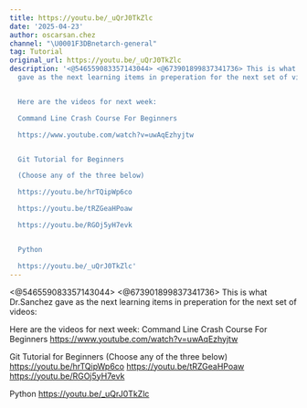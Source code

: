 ```yaml
---
title: https://youtu.be/_uQrJ0TkZlc
date: '2025-04-23'
author: oscarsan.chez
channel: "\U0001F3DBnetarch-general"
tag: Tutorial
original_url: https://youtu.be/_uQrJ0TkZlc
description: '<@546559083357143044> <@673901899837341736> This is what Dr.Sanchez
  gave as the next learning items in preperation for the next set of videos:


  Here are the videos for next week:

  Command Line Crash Course For Beginners

  https://www.youtube.com/watch?v=uwAqEzhyjtw


  Git Tutorial for Beginners

  (Choose any of the three below)

  https://youtu.be/hrTQipWp6co

  https://youtu.be/tRZGeaHPoaw

  https://youtu.be/RGOj5yH7evk


  Python

  https://youtu.be/_uQrJ0TkZlc'
---
```


<@546559083357143044> <@673901899837341736> This is what Dr.Sanchez gave as the next learning items in preperation for the next set of videos:

Here are the videos for next week:
Command Line Crash Course For Beginners
https://www.youtube.com/watch?v=uwAqEzhyjtw

Git Tutorial for Beginners
(Choose any of the three below)
https://youtu.be/hrTQipWp6co
https://youtu.be/tRZGeaHPoaw
https://youtu.be/RGOj5yH7evk

Python
https://youtu.be/_uQrJ0TkZlc